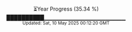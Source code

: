<p align="center">
⏳Year Progress (35.34 %)<br>
██████████▁▁▁▁▁▁▁▁▁▁▁▁▁▁▁▁▁▁▁▁ <br>
<sub>Updated: Sat, 10 May 2025 00:12:20 GMT</sub>
</p>

